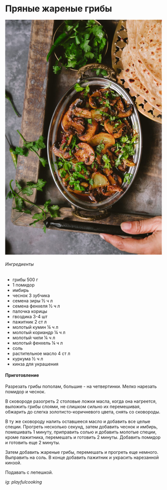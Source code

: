 ﻿---
image: ../pics/mushroom-masala.jpg
---
# Пряные жареные грибы

![Пряные жареные грибы](../pics/mushroom-masala.jpg)

###### Ингредиенты

* грибы 500 г
* 1 помидор
* имбирь
* чеснок 3 зубчика
* семена зиры ½ ч л
* семена фенхеля ½ ч л
* палочка корицы
* гвоздика 3-4 шт
* пажитник 2 ст л
* молотый кумин ¼ ч л
* молотый кориандр ¼ ч л
* молотый чили ¼ ч л
* молотый фенхель ¼ ч л
* соль
* растительное масло 4 ст л
* куркума ½ ч л
* кинза для украшения

#### Приготовление

Разрезать грибы пополам, большие - на четвертинки. Мелко нарезать помидор и чеснок. 

В сковороде разогреть 2 столовые ложки масла, когда она нагреется, выложить грибы слоями, не слишком сильно их перемешивая, обжарить до слегка золотисто-коричневого цвета, снять со сковороды.

В ту же сковороду налить оставшееся масло и добавить все целые специи. Прогреть несколько секунд, затем добавить чеснок и имбирь, помешивать 1 минуту, приправить солью и добавить молотые специи, кроме пажитника, перемешать и готовить 2 минуты. Добавить помидор и готовить еще 2 минуты.

Затем добавить жареные грибы, перемешать и прогреть еще немного. Выправить на соль. В конце добавить пажитник и украсить нарезанной кинзой.

Подавать с лепешкой.

*ig: playfulcooking*
